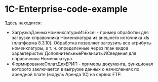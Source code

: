 # 1C-Enterprise-code-example
Здесь находится: 
- ЗагрузкаДанныхНоменклатурыИзExcel - пример обработки для загрузки справочника Номенклатура из внешнего источника xls (платформа 8.3.10).
  Обработка позволяет загрузить все атрибуты номенклатуры, в т. ч. определенные через план видов характеристик ДополнительныеРеквизитыИСведения
  для справочника Номенклатура.
- ФормированиеОплатДляЕРИП - примеры документа, функционал которого заключается в выгрузке данных о начислениях по арендной плате (модуль Аренда 1С)
 на сервис FTP. 
   


